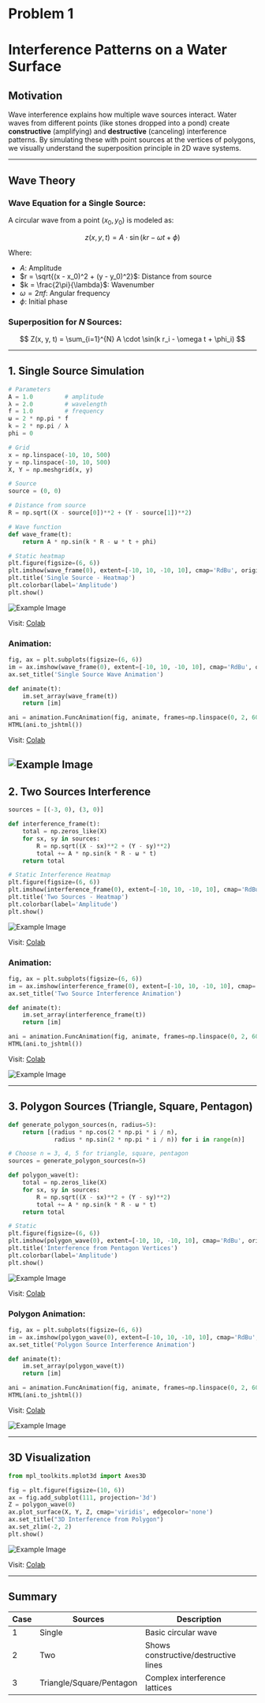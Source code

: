 # Problem 1

# Interference Patterns on a Water Surface

## **Motivation**

Wave interference explains how multiple wave sources interact. Water waves from different points (like stones dropped into a pond) create **constructive** (amplifying) and **destructive** (canceling) interference patterns. By simulating these with point sources at the vertices of polygons, we visually understand the superposition principle in 2D wave systems.

---

## **Wave Theory**

### Wave Equation for a Single Source:

A circular wave from a point $(x_0, y_0)$ is modeled as:

$$
z(x, y, t) = A \cdot \sin(kr - \omega t + \phi)
$$

Where:

* $A$: Amplitude
* $r = \sqrt{(x - x_0)^2 + (y - y_0)^2}$: Distance from source
* $k = \frac{2\pi}{\lambda}$: Wavenumber
* $\omega = 2\pi f$: Angular frequency
* $\phi$: Initial phase

### Superposition for $N$ Sources:

$$
Z(x, y, t) = \sum_{i=1}^{N} A \cdot \sin(k r_i - \omega t + \phi_i)
$$

---

## 1. Single Source Simulation 

```python
# Parameters
A = 1.0         # amplitude
λ = 2.0         # wavelength
f = 1.0         # frequency
ω = 2 * np.pi * f
k = 2 * np.pi / λ
phi = 0

# Grid
x = np.linspace(-10, 10, 500)
y = np.linspace(-10, 10, 500)
X, Y = np.meshgrid(x, y)

# Source
source = (0, 0)

# Distance from source
R = np.sqrt((X - source[0])**2 + (Y - source[1])**2)

# Wave function
def wave_frame(t):
    return A * np.sin(k * R - ω * t + phi)

# Static heatmap
plt.figure(figsize=(6, 6))
plt.imshow(wave_frame(0), extent=[-10, 10, -10, 10], cmap='RdBu', origin='lower')
plt.title('Single Source - Heatmap')
plt.colorbar(label='Amplitude')
plt.show()
```
![Example Image](https://github.com/tugcecicekli/solutions_repo/blob/main/docs/1%20Physics/3%20Waves/Unknown-31.png?raw=true)

Visit: [Colab](https://colab.research.google.com/drive/1oZVOuy4Nx-Na9ILn-ozYxNjUFb3O9TK-#scrollTo=RE23Izc_flOo)


### Animation:

```python
fig, ax = plt.subplots(figsize=(6, 6))
im = ax.imshow(wave_frame(0), extent=[-10, 10, -10, 10], cmap='RdBu', origin='lower')
ax.set_title('Single Source Wave Animation')

def animate(t):
    im.set_array(wave_frame(t))
    return [im]

ani = animation.FuncAnimation(fig, animate, frames=np.linspace(0, 2, 60), interval=100, blit=True)
HTML(ani.to_jshtml())
```
Visit: [Colab](https://colab.research.google.com/drive/1oZVOuy4Nx-Na9ILn-ozYxNjUFb3O9TK-#scrollTo=RE23Izc_flOo)

![Example Image](https://github.com/tugcecicekli/solutions_repo/blob/main/docs/1%20Physics/3%20Waves/Unknown-2.gif?raw=true)
---

## 2. Two Sources Interference

```python
sources = [(-3, 0), (3, 0)]

def interference_frame(t):
    total = np.zeros_like(X)
    for sx, sy in sources:
        R = np.sqrt((X - sx)**2 + (Y - sy)**2)
        total += A * np.sin(k * R - ω * t)
    return total

# Static Interference Heatmap
plt.figure(figsize=(6, 6))
plt.imshow(interference_frame(0), extent=[-10, 10, -10, 10], cmap='RdBu', origin='lower')
plt.title('Two Sources - Heatmap')
plt.colorbar(label='Amplitude')
plt.show()
```
![Example Image](https://github.com/tugcecicekli/solutions_repo/blob/main/docs/1%20Physics/3%20Waves/Unknown-32.png?raw=true)

Visit: [Colab](https://colab.research.google.com/drive/1oZVOuy4Nx-Na9ILn-ozYxNjUFb3O9TK-#scrollTo=RE23Izc_flOo)

### Animation:

```python
fig, ax = plt.subplots(figsize=(6, 6))
im = ax.imshow(interference_frame(0), extent=[-10, 10, -10, 10], cmap='RdBu', origin='lower')
ax.set_title('Two Source Interference Animation')

def animate(t):
    im.set_array(interference_frame(t))
    return [im]

ani = animation.FuncAnimation(fig, animate, frames=np.linspace(0, 2, 60), interval=100, blit=True)
HTML(ani.to_jshtml())
```
Visit: [Colab](https://colab.research.google.com/drive/1oZVOuy4Nx-Na9ILn-ozYxNjUFb3O9TK-#scrollTo=RE23Izc_flOo)

![Example Image](https://github.com/tugcecicekli/solutions_repo/blob/main/docs/1%20Physics/3%20Waves/Unknown-3.gif?raw=true)

---

## 3. Polygon Sources (Triangle, Square, Pentagon)

```python
def generate_polygon_sources(n, radius=5):
    return [(radius * np.cos(2 * np.pi * i / n),
             radius * np.sin(2 * np.pi * i / n)) for i in range(n)]

# Choose n = 3, 4, 5 for triangle, square, pentagon
sources = generate_polygon_sources(n=5)

def polygon_wave(t):
    total = np.zeros_like(X)
    for sx, sy in sources:
        R = np.sqrt((X - sx)**2 + (Y - sy)**2)
        total += A * np.sin(k * R - ω * t)
    return total

# Static
plt.figure(figsize=(6, 6))
plt.imshow(polygon_wave(0), extent=[-10, 10, -10, 10], cmap='RdBu', origin='lower')
plt.title('Interference from Pentagon Vertices')
plt.colorbar(label='Amplitude')
plt.show()
```
![Example Image](https://github.com/tugcecicekli/solutions_repo/blob/main/docs/1%20Physics/3%20Waves/Unknown-33.png?raw=true) 

Visit: [Colab](https://colab.research.google.com/drive/1oZVOuy4Nx-Na9ILn-ozYxNjUFb3O9TK-#scrollTo=RE23Izc_flOo)

### Polygon Animation:

```python
fig, ax = plt.subplots(figsize=(6, 6))
im = ax.imshow(polygon_wave(0), extent=[-10, 10, -10, 10], cmap='RdBu', origin='lower')
ax.set_title('Polygon Source Interference Animation')

def animate(t):
    im.set_array(polygon_wave(t))
    return [im]

ani = animation.FuncAnimation(fig, animate, frames=np.linspace(0, 2, 60), interval=100, blit=True)
HTML(ani.to_jshtml())
```
Visit: [Colab](https://colab.research.google.com/drive/1oZVOuy4Nx-Na9ILn-ozYxNjUFb3O9TK-#scrollTo=RE23Izc_flOo)

![Example Image](https://github.com/tugcecicekli/solutions_repo/blob/main/docs/1%20Physics/3%20Waves/Unknown-4.gif?raw=true)

---

## 3D Visualization

```python
from mpl_toolkits.mplot3d import Axes3D

fig = plt.figure(figsize=(10, 6))
ax = fig.add_subplot(111, projection='3d')
Z = polygon_wave(0)
ax.plot_surface(X, Y, Z, cmap='viridis', edgecolor='none')
ax.set_title("3D Interference from Polygon")
ax.set_zlim(-2, 2)
plt.show()
```
![Example Image](https://github.com/tugcecicekli/solutions_repo/blob/main/docs/1%20Physics/3%20Waves/Unknown-18.png?raw=true)

Visit: [Colab](https://colab.research.google.com/drive/1oZVOuy4Nx-Na9ILn-ozYxNjUFb3O9TK-#scrollTo=RE23Izc_flOo)

---

## Summary

| Case | Sources                  | Description                          |
| ---- | ------------------------ | ------------------------------------ |
| 1    | Single                   | Basic circular wave                  |
| 2    | Two                      | Shows constructive/destructive lines |
| 3    | Triangle/Square/Pentagon | Complex interference lattices        |

